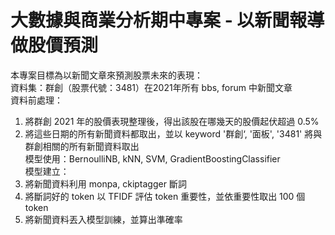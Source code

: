 # 大數據與商業分析期中專案 - 以新聞報導做股價預測
本專案目標為以新聞文章來預測股票未來的表現：  
資料集：群創（股票代號：3481）在2021年所有 bbs, forum 中新聞文章  
資料前處理：  
  1. 將群創 2021 年的股價表現整理後，得出該股在哪幾天的股價起伏超過 0.5%
  2. 將這些日期的所有新聞資料都取出，並以 keyword '群創‘, '面板', '3481' 將與群創相關的所有新聞資料取出  
模型使用：BernoulliNB, kNN, SVM, GradientBoostingClassifier  
模型建立：  
  1. 將新聞資料利用 monpa, ckiptagger 斷詞
  2. 將斷詞好的 token 以 TFIDF 評估 token 重要性，並依重要性取出 100 個 token
  3. 將新聞資料丟入模型訓練，並算出準確率
